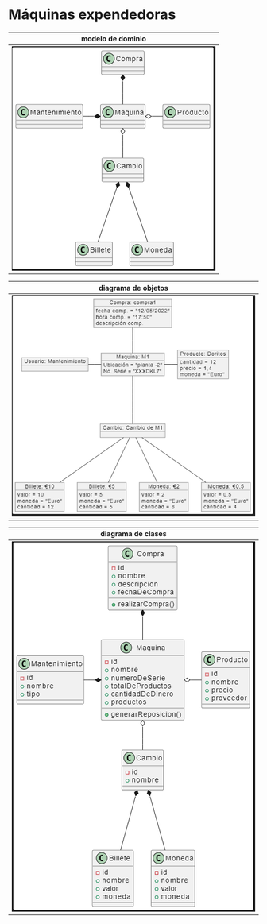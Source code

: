 # Máquinas expendedoras

|                modelo de dominio                   |
| :------------------------------------------------: |
|      ![Imagen](images/modelo-de-dominio.PNG)       |

|                diagrama de objetos                 |
| :------------------------------------------------: |
|      ![Imagen](images/diagrama-de-objetos.PNG)     |

|                diagrama de clases                  |
| :------------------------------------------------: |
|      ![Imagen](images/diagrama-de-clases.PNG)      |
